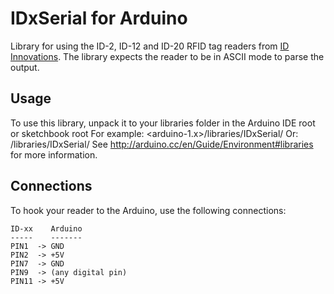 IDxSerial for Arduino
=====================
Library for using the ID-2, ID-12 and ID-20 RFID tag readers from [ID Innovations](http://id-innovations.com/).
The library expects the reader to be in ASCII mode to parse the output.

Usage
-----
To use this library, unpack it to your libraries folder in the Arduino IDE root or sketchbook root
For example:
    <arduino-1.x>/libraries/IDxSerial/
Or:
    <sketchbook>/libraries/IDxSerial/
See <http://arduino.cc/en/Guide/Environment#libraries> for more information.

Connections
-----------
To hook your reader to the Arduino, use the following connections:

    ID-xx    Arduino
    -----    -------
    PIN1  -> GND
    PIN2  -> +5V
    PIN7  -> GND
    PIN9  -> (any digital pin)
    PIN11 -> +5V

